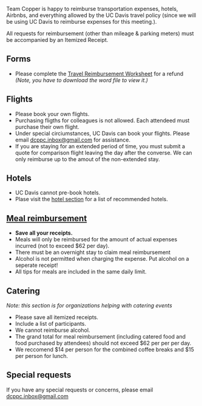 Team Copper is happy to reimburse transportation expenses, hotels, Airbnbs, 
and everything allowed by the UC Davis travel policy 
(since we will be using UC Davis to reimburse expenses for this meeting.). 

All requests for reimbursement (other than mileage & parking meters)
must be accompanied by an Itemized Receipt.

## Forms
- Please complete the [Travel Reimbursement Worksheet](https://github.com/dcppc/2018-may-workshop/raw/master/reimbursements/Travel%20Reimbursement%20Worksheet.doc) for a refund _(Note, you have to download the word file to view it.)_  

## Flights
- Please book your own flights. 
- Purchasing fligths for colleagues is not allowed. Each attendeed must purchase their own flight. 
- Under special circiumstances, UC Davis can book your flights. Please email dcppc.inbox@gmail.com for assistance. 
- If you are staying for an extended period of time, you must submit a quote for comparison flight leaving the day after the converse. We can only reimburse up to the amout of the non-extended stay.

## Hotels
- UC Davis cannot pre-book hotels. 
- Plase visit the [hotel section](../hotels) for a list of recommended hotels. 

## [Meal reimbursement](https://afs.ucdavis.edu/our_services/travel-e-entertainment/foreign-travel/per-diem.html)
- **Save all your receipts.** 
- Meals will only be reimbursed for the amount of actual expenses incurred (not to exceed $62 per day). 
- There must be an overnight stay to claim meal reimbursement
- Alcohol is not permitted when charging the expense. Put alcohol on a seperate receipt!
- All tips for meals are included in the same daily limit.

## Catering
_Note: this section is for organizations helping with catering events_
- Please save all itemized receipts. 
- Include a list of participants.
- We cannot reimburse alcohol.
- The grand total for meal reimbursement (including catered food and food purchased by attendees) should not exceed $62 per per per day. 
- We reccomend $14 per person for the combined coffee breaks and $15 per person for lunch.

## Special requests
If you have any special requests or concerns, please email dcppc.inbox@gmail.com